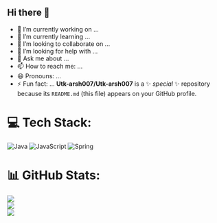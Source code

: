 ## Hi there 👋

- 🔭 I’m currently working on ...
- 🌱 I’m currently learning ...
- 👯 I’m looking to collaborate on ...
- 🤔 I’m looking for help with ...
- 💬 Ask me about ...
- 📫 How to reach me: ...
- 😄 Pronouns: ...
- ⚡ Fun fact: ...
**Utk-arsh007/Utk-arsh007** is a ✨ _special_ ✨ repository because its `README.md` (this file) appears on your GitHub profile.

# 💻 Tech Stack:
![Java](https://img.shields.io/badge/java-%23ED8B00.svg?style=for-the-badge&logo=openjdk&logoColor=white) ![JavaScript](https://img.shields.io/badge/javascript-%23323330.svg?style=for-the-badge&logo=javascript&logoColor=%23F7DF1E) ![Spring](https://img.shields.io/badge/spring-%236DB33F.svg?style=for-the-badge&logo=spring&logoColor=white)
# 📊 GitHub Stats:
![](https://github-readme-stats.vercel.app/api?username=Utk-arsh007&theme=dark&hide_border=false&include_all_commits=false&count_private=false)<br/>
![](https://github-readme-streak-stats.herokuapp.com/?user=Utk-arsh007&theme=dark&hide_border=false)<br/>
![](https://github-readme-stats.vercel.app/api/top-langs/?username=Utk-arsh007&theme=dark&hide_border=false&include_all_commits=false&count_private=false&layout=compact)

<!-- Proudly created with GPRM ( https://gprm.itsvg.in ) -->


